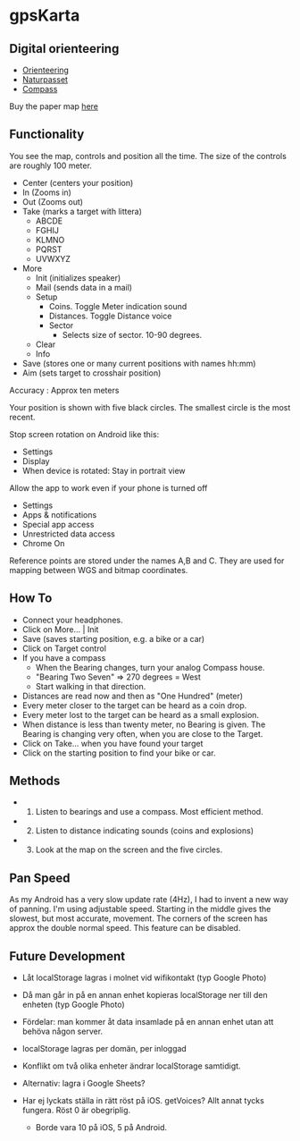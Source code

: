 # gpsKarta

## Digital orienteering

* [Orienteering](https://en.wikipedia.org/wiki/Orienteering)
* [Naturpasset](https://www.facebook.com/Naturpasset.Nackareservatet)
* [Compass](https://en.wikipedia.org/wiki/Compass)

Buy the paper map [here](http://www.skogsluffarna.se/Arrangemang/Naturpasset)

## Functionality

You see the map, controls and position all the time.
The size of the controls are roughly 100 meter.

* Center (centers your position)
* In (Zooms in)
* Out (Zooms out)
* Take (marks a target with littera)
	* ABCDE
	* FGHIJ
	* KLMNO
	* PQRST
	* UVWXYZ
* More	
	* Init (initializes speaker)
	* Mail (sends data in a mail)
	* Setup
		* Coins. Toggle Meter indication sound
		* Distances. Toggle Distance voice
		* Sector
			* Selects size of sector. 10-90 degrees.
	* Clear
	* Info
* Save (stores one or many current positions with names hh:mm)
* Aim (sets target to crosshair position)

Accuracy : Approx ten meters

Your position is shown with five black circles. The smallest circle is the most recent.

Stop screen rotation on Android like this:
* Settings
* Display
* When device is rotated: Stay in portrait view

Allow the app to work even if your phone is turned off
* Settings
* Apps & notifications
* Special app access
* Unrestricted data access
* Chrome On

Reference points are stored under the names A,B and C. They are used for mapping between WGS and bitmap coordinates.

## How To

* Connect your headphones.
* Click on More... | Init
* Save (saves starting position, e.g. a bike or a car)
* Click on Target control
* If you have a compass
	* When the Bearing changes, turn your analog Compass house.
	* "Bearing Two Seven" => 270 degrees = West
	* Start walking in that direction.
* Distances are read now and then as "One Hundred" (meter)
* Every meter closer to the target can be heard as a coin drop.
* Every meter lost to the target can be heard as a small explosion.
* When distance is less than twenty meter, no Bearing is given. The Bearing is changing very often, when you are close to the Target.
* Click on Take... when you have found your target
* Click on the starting position to find your bike or car.

## Methods

* 1. Listen to bearings and use a compass. Most efficient method.
* 2. Listen to distance indicating sounds (coins and explosions)
* 3. Look at the map on the screen and the five circles.

## Pan Speed
As my Android has a very slow update rate (4Hz), I had to invent a new way of panning.
I'm using adjustable speed. Starting in the middle gives the slowest, but most accurate, movement.
The corners of the screen has approx the double normal speed. This feature can be disabled.

## Future Development

* Låt localStorage lagras i molnet vid wifikontakt (typ Google Photo)
* Då man går in på en annan enhet kopieras localStorage ner till den enheten (typ Google Photo)
* Fördelar: man kommer åt data insamlade på en annan enhet utan att behöva någon server.
* localStorage lagras per domän, per inloggad
* Konflikt om två olika enheter ändrar localStorage samtidigt.
* Alternativ: lagra i Google Sheets?

* Har ej lyckats ställa in rätt röst på iOS. getVoices? Allt annat tycks fungera. Röst 0 är obegriplig. 
  * Borde vara 10 på iOS, 5 på Android.